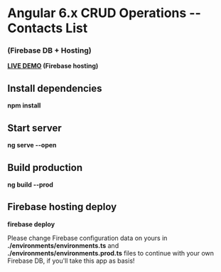 # Angular 6.x CRUD Operations -- Contacts List 
### (Firebase DB + Hosting)

<b><a target="_blank" href="https://angular6-crud.firebaseapp.com/">LIVE DEMO</a> (Firebase hosting)</b>

## Install dependencies

<b>npm install</b>

## Start server 

<b>ng serve --open</b>

## Build production 

<b>ng build --prod</b>

## Firebase hosting deploy

<b>firebase deploy</b>

<p>Please change Firebase configuration data on yours in <b>./environments/environments.ts</b> and <b>./environments/environments.prod.ts</b> files to continue with your own Firebase DB, if you'll take this app as basis!</p>
